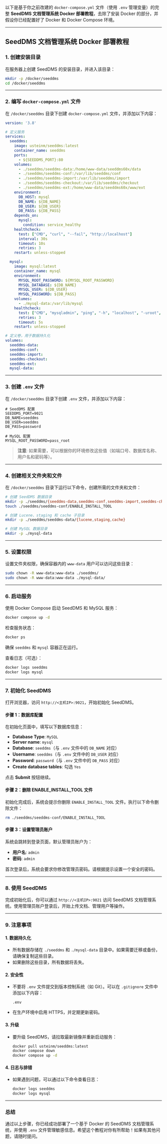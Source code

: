 以下是基于你之前改建的 `docker-compose.yml` 文件（使用 `.env` 管理变量）的完整 **SeedDMS 文档管理系统 Docker 部署教程**，去除了安装 Docker 的部分，并假设你已经配置好了 Docker 和 Docker Compose 环境。

---

## **SeedDMS 文档管理系统 Docker 部署教程**

### **1. 创建安装目录**
在服务器上创建 SeedDMS 的安装目录，并进入该目录：
```bash
mkdir -p /docker/seeddms
cd /docker/seeddms
```

---

### **2. 编写 `docker-compose.yml` 文件**
在 `/docker/seeddms` 目录下创建 `docker-compose.yml` 文件，并添加以下内容：

```yaml
version: '3.8'

# 定义服务
services:
  seeddms:
    image: usteinm/seeddms:latest
    container_name: seeddms
    ports:
      - ${SEEDDMS_PORT}:80
    volumes:
      - ./seeddms/seeddms-data:/home/www-data/seeddms60x/data
      - ./seeddms/seeddms-conf:/var/lib/seeddms/conf
      - ./seeddms/seeddms-import:/var/lib/seeddms/import
      - ./seeddms/seeddms-checkout:/var/lib/seeddms/checkout
      - ./seeddms/seeddms-ext:/home/www-data/seeddms60x/www/ext
    environment:
      DB_HOST: mysql
      DB_NAME: ${DB_NAME}
      DB_USER: ${DB_USER}
      DB_PASS: ${DB_PASS}
    depends_on:
      mysql:
        condition: service_healthy
    healthcheck:
      test: ["CMD", "curl", "--fail", "http://localhost"]
      interval: 30s
      timeout: 10s
      retries: 3
    restart: unless-stopped

  mysql:
    image: mysql:latest
    container_name: mysql
    environment:
      MYSQL_ROOT_PASSWORD: ${MYSQL_ROOT_PASSWORD}
      MYSQL_DATABASE: ${DB_NAME}
      MYSQL_USER: ${DB_USER}
      MYSQL_PASSWORD: ${DB_PASS}
    volumes:
      - ./mysql-data:/var/lib/mysql
    healthcheck:
      test: ["CMD", "mysqladmin", "ping", "-h", "localhost", "-uroot", "-p${MYSQL_ROOT_PASSWORD}"]
      retries: 3
      timeout: 5s
    restart: unless-stopped

# 定义卷，用于数据持久化
volumes:
  seeddms-data:
  seeddms-conf:
  seeddms-import:
  seeddms-checkout:
  seeddms-ext:
  mysql-data:
```

---

### **3. 创建 `.env` 文件**
在 `/docker/seeddms` 目录下创建 `.env` 文件，并添加以下内容：

```env
# SeedDMS 配置
SEEDDMS_PORT=9021
DB_NAME=seeddms
DB_USER=seeddms
DB_PASS=password

# MySQL 配置
MYSQL_ROOT_PASSWORD=pass_root
```

> **注意**: 如果需要，可以根据你的环境修改这些值（如端口号、数据库名称、用户名和密码等）。

---

### **4. 创建相关文件夹和文件**
在 `/docker/seeddms` 目录下运行以下命令，创建所需的文件夹和文件：
```bash
# 创建 SeedDMS 数据目录
mkdir -p ./seeddms/{seeddms-data,seeddms-conf,seeddms-import,seeddms-checkout,seeddms-ext}
touch ./seeddms/seeddms-conf/ENABLE_INSTALL_TOOL

# 创建 Lucene、staging 和 cache 子目录
mkdir -p ./seeddms/seeddms-data/{lucene,staging,cache}

# 创建 MySQL 数据目录
mkdir -p ./mysql-data
```

---

### **5. 设置权限**
设置文件夹权限，确保容器内的 `www-data` 用户可以访问这些目录：
```bash
sudo chown -R www-data:www-data ./seeddms/
sudo chown -R www-data:www-data ./mysql-data/
```

---

### **6. 启动服务**
使用 Docker Compose 启动 SeedDMS 和 MySQL 服务：
```bash
docker compose up -d
```

检查服务状态：
```bash
docker ps
```
确保 `seeddms` 和 `mysql` 容器正在运行。

查看日志（可选）：
```bash
docker logs seeddms
docker logs mysql
```

---

### **7. 初始化 SeedDMS**
打开浏览器，访问 `http://<主机IP>:9021`，开始初始化 SeedDMS。

#### **步骤 1：数据库配置**
在初始化页面中，填写以下数据库信息：
- **Database Type**: `MySQL`
- **Server name**: `mysql`
- **Database**: `seeddms`（与 `.env` 文件中的 `DB_NAME` 对应）
- **Username**: `seeddms`（与 `.env` 文件中的 `DB_USER` 对应）
- **Password**: `password`（与 `.env` 文件中的 `DB_PASS` 对应）
- **Create database tables**: 勾选 `Yes`

点击 **Submit** 按钮继续。

#### **步骤 2：删除 ENABLE_INSTALL_TOOL 文件**
初始化完成后，系统会提示你删除 `ENABLE_INSTALL_TOOL` 文件。执行以下命令删除文件：
```bash
rm ./seeddms/seeddms-conf/ENABLE_INSTALL_TOOL
```

#### **步骤 3：设置管理员账户**
系统会跳转到登录页面，默认管理员账户为：
- **用户名**: `admin`
- **密码**: `admin`

首次登录后，系统会要求你修改管理员密码。请根据提示设置一个安全的密码。

---

### **8. 使用 SeedDMS**
完成初始化后，你可以通过 `http://<主机IP>:9021` 访问 SeedDMS 文档管理系统。使用管理员账户登录后，开始上传文档、管理用户等操作。

---

### **9. 注意事项**

#### **1. 数据持久化**
- 所有数据存储在 `./seeddms` 和 `./mysql-data` 目录中。如果需要迁移或备份，请确保复制这些目录。
- 如果删除这些目录，所有数据将丢失。

#### **2. 安全性**
- 不要将 `.env` 文件提交到版本控制系统（如 Git）。可以在 `.gitignore` 文件中添加以下内容：
  ```
  .env
  ```
- 在生产环境中启用 HTTPS，并定期更新密码。

#### **3. 升级**
- 要升级 SeedDMS，请拉取最新镜像并重新启动服务：
  ```bash
  docker pull usteinm/seeddms:latest
  docker compose down
  docker compose up -d
  ```

#### **4. 日志与排错**
- 如果遇到问题，可以通过以下命令查看日志：
  ```bash
  docker logs seeddms
  docker logs mysql
  ```

---

### **总结**
通过以上步骤，你已经成功部署了一个基于 Docker 的 SeedDMS 文档管理系统，并使用 `.env` 文件管理敏感信息。希望这个教程对你有所帮助！如果有其他问题，请随时提问。
